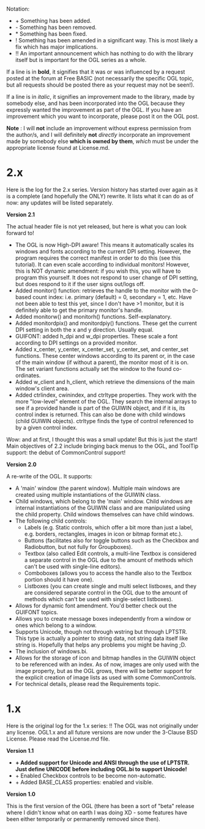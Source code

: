 Notation:
+ \+ Something has been added.
+ \- Something has been removed.
+ \* Something has been fixed.
+ ! Something has been amended in a significant way. This is most likely a fix which has major implications.
+ !! An important announcement which has nothing to do with the library itself but is important for the OGL series as a whole.

If a line is in **bold**, it signifies that it was or was influenced by a request posted at the forum at Free BASIC (not necessarily the specific OGL topic, but all requests should be posted there as your request may not be seen!).<br>

If a line is in *italic*, it signifies an improvement made to the library, made by somebody else, and has been incorporated into the OGL because they expressly wanted the improvement as part of the OGL. If you have an improvement which you want to incorporate, please post it on the OGL post.<br>

**Note** : I will **not** include an improvement without express permission from the author/s, and I will definitely **not** *directly* incorporate an improvement made by somebody else **which is owned by them**, *which* must be under the appropriate license found at License.md.

# 2.x
Here is the log for the 2.x series. Version history has started over again as it is a complete (and hopefully the ONLY) rewrite. It lists what it can do as of now: any updates will be listed separately.

**Version 2.1**

The actual header file is not yet released, but here is what you can look forward to!

+ The OGL is now High-DPI aware! This means it automatically scales its windows and fonts according to the current DPI setting. However, the program requires the correct manifest in order to do this (see this tutorial). It can even scale according to individual monitors! However, this is NOT dynamic amendment: if you wish this, you will have to program this yourself. It does not respond to user change of DPI setting, but does respond to it if the user signs out/logs off.
+ Added monitor() function: retrieves the handle to the monitor with the 0-based count index: i.e. primary (default) = 0, secondary = 1, etc. Have not been able to test this yet, since I don't have >1 monitor, but it is definitely able to get the primary monitor's handle.
+ Added monitorw() and monitorh() functions. Self-explanatory.
+ Added monitordpix() and monitordpiy() functions. These get the current DPI setting in both the x and y direction. Usually equal.
+ GUIFONT: added h_dpi and w_dpi properties. These scale a font according to DPI settings on a provided monitor.
+ Added x_center, y_center, x_center_set, y_center_set, and center_set functions. These center windows according to its parent or, in the case of the main window (if without a parent), the monitor most of it is on. The set variant functions actually set the window to the found co-ordinates.
+ Added w_client and h_client, which retrieve the dimensions of the main window's client area.
+ Added ctrlindex, cwinindex, and ctrltype properties. They work with the more "low-level" element of the OGL. They search the internal arrays to see if a provided handle is part of the GUIWIN object, and if it is, its control index is returned. This can also be done with child windows (child GUIWIN objects). ctrltype finds the type of control referenced to by a given control index.

Wow: and at first, I thought this was a small update! But this is just the start! Main objectives of 2.2 include bringing back menus to the OGL, and ToolTip support: the debut of CommonControl support!

**Version 2.0**

A re-write of the OGL. It supports:
+ A 'main' window (the parent window). Multiple main windows are created using multiple instantiations of the GUIWIN class.
+ Child windows, which belong to the 'main' window. Child windows are internal instantiations of the GUIWIN class and are manipulated using the child property. Child windows themselves can have child windows.
+ The following child controls:
    + Labels (e.g. Static controls, which offer a bit more than just a label, e.g. borders, rectangles, images in icon or bitmap format etc.).
    + Buttons (facilitates also for toggle buttons such as the Checkbox and Radiobutton, but not fully for Groupboxes).
    + Textbox (also called Edit controls, a multi-line Textbox is considered a separate control in the OGL due to the amount of methods which can't be used with single-line editors).
    + Comboboxes (allows you to access the handle also to the Textbox portion should it have one).
    + Listboxes (you can create single and multi select listboxes, and they are considered separate control in the OGL due to the amount of methods which can't be used with single-select listboxes).
+ Allows for dynamic font amendment. You'd better check out the GUIFONT topics.
+ Allows you to create message boxes independently from a window or ones which belong to a window.
+ Supports Unicode, though not through wstring but through LPTSTR. This type is actually a pointer to string data, not string data itself like string is. Hopefully that helps any problems you might be having ;D.
+ The inclusion of windows.bi.
+ Allows for the storage of icon and bitmap handles in the GUIWIN object to be referenced with an index. As of now, images are only used with the image property, but as the OGL grows, there will be better support for the explicit creation of image lists as used with some CommonControls.
+ For technical details, please read the Requirements topic.

# 1.x
Here is the original log for the 1.x series:
!! The OGL was not originally under any license. OGL1.x and all future versions are now under the 3-Clause BSD License. Please read the License.md file.

**Version 1.1**
+ **\+ Added support for Unicode and ANSI through the use of LPTSTR. Just define UNICODE before including OGL.bi to support Unicode!**
+ \+ Enabled Checkbox controls to be become non-automatic.
+ \+ Added BASE_CLASS properties: enabled and visible.

**Version 1.0**

This is the first version of the OGL (there has been a sort of "beta" release where I didn't know what on earth I was doing XD - some features have been either temporarily or permanently removed since then).
